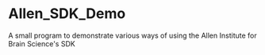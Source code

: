 # Allen_SDK_Demo
A small program to demonstrate various ways of using the Allen Institute for Brain Science's SDK
